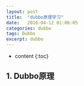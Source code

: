 ```yaml
---
layout: post
title:  "dubbo原理学习"
date:   2016-04-12 01:06:05
categories: dubbo
tags: Dubbo
excerpt: dubbo
---
```



* content
{:toc}



## 1. Dubbo原理
